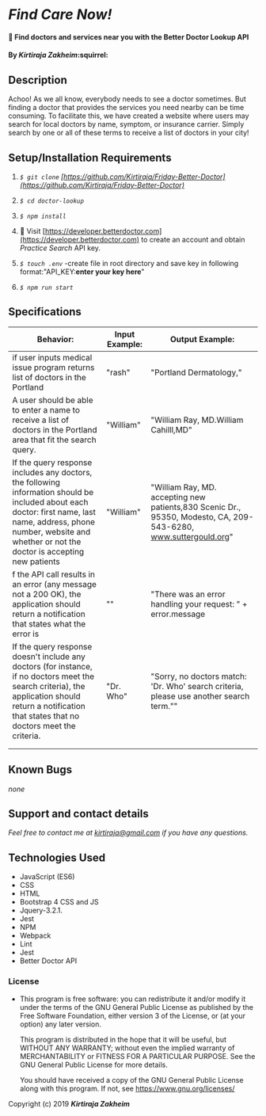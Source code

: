 # _Find Care Now!_

#### :pill: Find doctors and services near you with the Better Doctor Lookup API

#### By _**Kirtiraja Zakheim**_:squirrel:

## Description

  Achoo! As we all know, everybody needs to see a doctor sometimes. But finding a doctor that provides the services you need nearby can be time consuming. To facilitate this, we have created a website where users may search for local doctors by name, symptom,  or insurance carrier. Simply search by one or all of these terms to receive a list of doctors in your city!

## Setup/Installation Requirements
1. _`$ git clone` [https://github.com/Kirtiraja/Friday-Better-Doctor](https://github.com/Kirtiraja/Friday-Better-Doctor)_

2. _`$ cd doctor-lookup`_

3. _`$ npm install`_

4. :rocket: Visit [https://developer.betterdoctor.com](https://developer.betterdoctor.com) to create an account and obtain *Practice Search* API key.

5.  _`$ touch .env`_   -create file in root directory and save key in following format:"API_KEY:**enter your key here**"
6.  _`$ npm run start`_


## Specifications

| Behavior: | Input Example: | Output Example: |
| - | - | - |
|if user inputs medical issue program returns list of doctors in the Portland  |"rash"|"Portland Dermatology,"|
|A user should be able to enter a name to receive a list of doctors in the Portland area that fit the search query.|"William"|"William Ray, MD.William Cahilll,MD"
|If the query response includes any doctors, the following information should be included about each doctor: first name, last name, address, phone number, website and whether or not the doctor is accepting new patients |"William"|"William Ray, MD. accepting new patients,830 Scenic Dr., 95350, Modesto, CA, 209-543-6280, www.suttergould.org"
|f the API call results in an error (any message not a 200 OK), the application should return a notification that states what the error is|""|"There was an error handling your request: " + error.message|
|If the query response doesn't include any doctors (for instance, if no doctors meet the search criteria), the application should return a notification that states that no doctors meet the criteria. |"Dr. Who"|"Sorry, no doctors match: 'Dr. Who' search criteria, please use another search term."" |
||||
||||


## Known Bugs

_none_

## Support and contact details

_Feel free to contact me at kirtiraja@gmail.com if you have any questions._

## Technologies Used
* JavaScript (ES6)
* CSS
* HTML
* Bootstrap 4 CSS and JS
* Jquery-3.2.1.
* Jest
* NPM
* Webpack
* Lint
* Jest
* Better Doctor API


### License

* This program is free software: you can redistribute it and/or modify
    it under the terms of the GNU General Public License as published by
    the Free Software Foundation, either version 3 of the License, or
    (at your option) any later version.

    This program is distributed in the hope that it will be useful,
    but WITHOUT ANY WARRANTY; without even the implied warranty of
    MERCHANTABILITY or FITNESS FOR A PARTICULAR PURPOSE.  See the
    GNU General Public License for more details.

    You should have received a copy of the GNU General Public License
    along with this program.  If not, see <https://www.gnu.org/licenses/>

Copyright (c) 2019 **_Kirtiraja Zakheim_**
